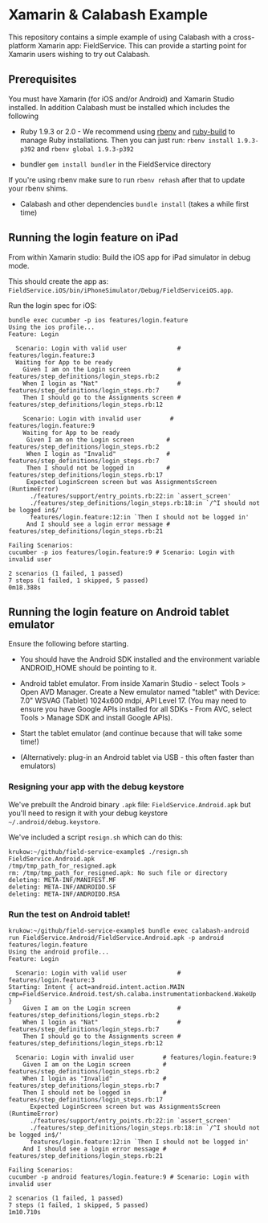 # Xamarin & Calabash Example

This repository contains a simple example of using Calabash with a cross-platform Xamarin app: FieldService. This can provide a starting point for Xamarin users wishing to try out Calabash.

## Prerequisites

You must have Xamarin (for iOS and/or Android) and Xamarin Studio installed. In addition Calabash must be installed which includes the following

* Ruby 1.9.3 or 2.0 - We recommend using [rbenv](https://github.com/sstephenson/rbenv/#installation) and [ruby-build](https://github.com/sstephenson/ruby-build) to manage Ruby installations. Then you can just run: `rbenv install 1.9.3-p392` and `rbenv global 1.9.3-p392`

* bundler `gem install bundler` in the FieldService directory


If you're using rbenv make sure to run `rbenv rehash` after that to update your rbenv shims.

* Calabash and other dependencies `bundle install` (takes a while first time)

## Running the login feature on iPad

From within Xamarin studio: Build the iOS app for iPad simulator in debug mode.

This should create the app as: `FieldService.iOS/bin/iPhoneSimulator/Debug/FieldServiceiOS.app`.


Run the login spec for iOS:

    bundle exec cucumber -p ios features/login.feature
    Using the ios profile...
    Feature: Login

      Scenario: Login with valid user              # features/login.feature:3
      Waiting for App to be ready
        Given I am on the Login screen             # features/step_definitions/login_steps.rb:2
        When I login as "Nat"                      # features/step_definitions/login_steps.rb:7
        Then I should go to the Assignments screen # features/step_definitions/login_steps.rb:12

        Scenario: Login with invalid user        # features/login.feature:9
        Waiting for App to be ready
         Given I am on the Login screen         # features/step_definitions/login_steps.rb:2
         When I login as "Invalid"              # features/step_definitions/login_steps.rb:7
         Then I should not be logged in         # features/step_definitions/login_steps.rb:17
         Expected LoginScreen screen but was AssignmentsScreen (RuntimeError)
          ./features/support/entry_points.rb:22:in `assert_screen'
          ./features/step_definitions/login_steps.rb:18:in `/^I should not be logged in$/'
          features/login.feature:12:in `Then I should not be logged in'
         And I should see a login error message # features/step_definitions/login_steps.rb:21

    Failing Scenarios:
    cucumber -p ios features/login.feature:9 # Scenario: Login with invalid user

    2 scenarios (1 failed, 1 passed)
    7 steps (1 failed, 1 skipped, 5 passed)
    0m18.388s


## Running the login feature on Android tablet emulator

Ensure the following before starting.

* You should have the Android SDK installed and the environment variable ANDROID_HOME should be pointing to it.

* Android tablet emulator. From inside Xamarin Studio - select Tools > Open AVD Manager. Create a New emulator named "tablet" with Device: 7.0" WSVAG (Tablet) 1024x600 mdpi, API Level 17. (You may need to ensure you have Google APIs installed for all SDKs - From AVC, select Tools > Manage SDK and install Google APIs).

* Start the tablet emulator (and continue because that will take some time!)

* (Alternatively: plug-in an Android tablet via USB - this often faster than emulators)


### Resigning your app with the debug keystore
We've prebuilt the Android binary `.apk` file: `FieldService.Android.apk` but you'll need to resign it with your debug keystore `~/.android/debug.keystore`.

We've included a script `resign.sh` which can do this:

    krukow:~/github/field-service-example$ ./resign.sh FieldService.Android.apk
    /tmp/tmp_path_for_resigned.apk
    rm: /tmp/tmp_path_for_resigned.apk: No such file or directory
    deleting: META-INF/MANIFEST.MF
    deleting: META-INF/ANDROIDD.SF
    deleting: META-INF/ANDROIDD.RSA


### Run the test on Android tablet!

    krukow:~/github/field-service-example$ bundle exec calabash-android run FieldService.Android/FieldService.Android.apk -p android features/login.feature
    Using the android profile...
    Feature: Login

      Scenario: Login with valid user              # features/login.feature:3
    Starting: Intent { act=android.intent.action.MAIN cmp=FieldService.Android.test/sh.calaba.instrumentationbackend.WakeUp }
        Given I am on the Login screen             # features/step_definitions/login_steps.rb:2
        When I login as "Nat"                      # features/step_definitions/login_steps.rb:7
        Then I should go to the Assignments screen # features/step_definitions/login_steps.rb:12

      Scenario: Login with invalid user        # features/login.feature:9
        Given I am on the Login screen         # features/step_definitions/login_steps.rb:2
        When I login as "Invalid"              # features/step_definitions/login_steps.rb:7
        Then I should not be logged in         # features/step_definitions/login_steps.rb:17
          Expected LoginScreen screen but was AssignmentsScreen (RuntimeError)
          ./features/support/entry_points.rb:22:in `assert_screen'
          ./features/step_definitions/login_steps.rb:18:in `/^I should not be logged in$/'
          features/login.feature:12:in `Then I should not be logged in'
        And I should see a login error message # features/step_definitions/login_steps.rb:21

    Failing Scenarios:
    cucumber -p android features/login.feature:9 # Scenario: Login with invalid user

    2 scenarios (1 failed, 1 passed)
    7 steps (1 failed, 1 skipped, 5 passed)
    1m10.710s
